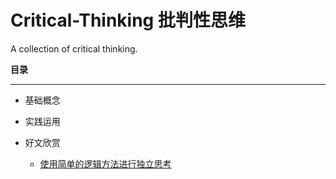 # Critical-Thinking 批判性思维
A collection of critical thinking.



**目录**

-------

- 基础概念



- 实践运用



- 好文欣赏
  - [使用简单的逻辑方法进行独立思考](好文欣赏/使用简单的逻辑方法进行独立思考.md)



